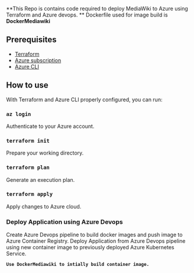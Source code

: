 **This Repo is contains code required to deploy MediaWiki to Azure using Terraform and Azure devops. 
**
Dockerfile used for image build is **DockerMediawiki**


## Prerequisites

* [Terraform](https://www.terraform.io)
* [Azure subscription](https://azure.microsoft.com/en-us/free)
* [Azure CLI](https://docs.microsoft.com/en-us/cli/azure/install-azure-cli)

## How to use

With Terraform and Azure CLI properly configured, you can run:

### `az login`

Authenticate to your Azure account.

### `terraform init`

Prepare your working directory.

### `terraform plan`

Generate an execution plan.

### `terraform apply`

Apply changes to Azure cloud.

### Deploy Application using Azure Devops

Create Azure Devops pipeline to build docker images and push image to Azure Container Registry. 
Deploy Application from Azure Devops pipeline using new container image to previously deployed Azure Kubernetes Service. 

**`Use DockerMediawiki to intially build container image.`**

